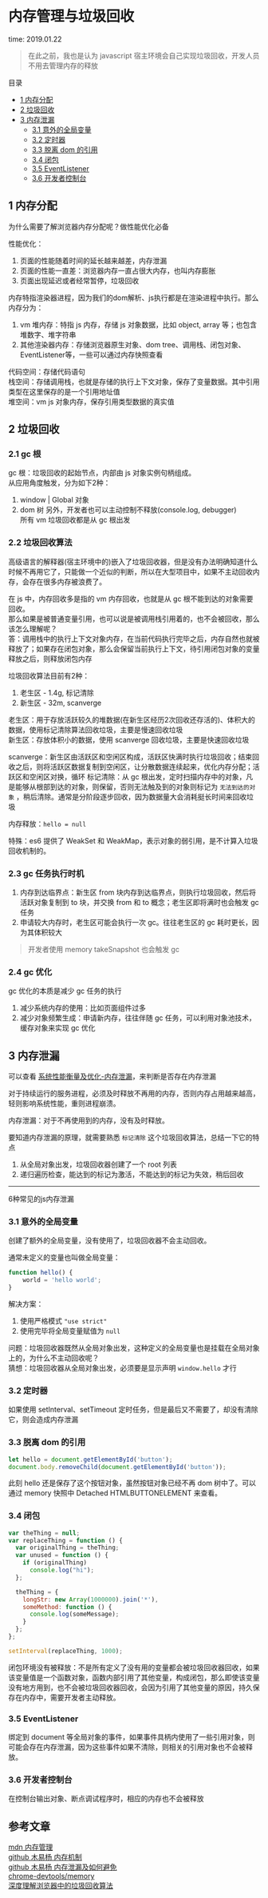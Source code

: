 # 内存管理与垃圾回收

time: 2019.01.22

> 在此之前，我也是认为 javascript 宿主环境会自己实现垃圾回收，开发人员不用去管理内存的释放

目录   
- [1 内存分配](#1-内存分配)  
- [2 垃圾回收](#2-垃圾回收)  
- [3 内存泄漏](#3-内存泄漏)  
  - [3.1 意外的全局变量](#3.1-意外的全局变量)  
  - [3.2 定时器](#3.2-定时器)  
  - [3.3 脱离 dom 的引用](#3.3-脱离-dom-的引用)  
  - [3.4 闭包](#3.4-闭包)  
  - [3.5 EventListener](#3.5-EventListener)  
  - [3.6 开发者控制台](#3.6-开发者控制台)

## 1 内存分配

为什么需要了解浏览器内存分配呢？做性能优化必备

性能优化：  
1. 页面的性能随着时间的延长越来越差，内存泄漏
2. 页面的性能一直差：浏览器内存一直占很大内存，也叫内存膨胀
3. 页面出现延迟或者经常暂停，垃圾回收

内存特指渲染器进程，因为我们的dom解析、js执行都是在渲染进程中执行。那么内存分为：  
1. vm 堆内存：特指 js 内存，存储 js 对象数据，比如 object, array 等；也包含堆数字、堆字符串
2. 其他渲染器内存：存储浏览器原生对象、dom tree、调用栈、闭包对象、EventListener等，一些可以通过内存快照查看

代码空间：存储代码语句  
栈空间：存储调用栈，也就是存储的执行上下文对象，保存了变量数据。其中引用类型在这里保存的是一个引用地址值  
堆空间：vm js 对象内存，保存引用类型数据的真实值

## 2 垃圾回收

### 2.1 gc 根

gc 根：垃圾回收的起始节点，内部由 js 对象实例句柄组成。  
从应用角度触发，分为如下2种：  
1. window | Global 对象
2. dom 树
另外，开发者也可以主动控制不释放(console.log, debugger)  
所有 vm 垃圾回收都是从 gc 根出发

### 2.2 垃圾回收算法

高级语言的解释器(宿主环境中的)嵌入了垃圾回收器，但是没有办法明确知道什么时候不再用它了，只能做一个近似的判断，所以在大型项目中，如果不主动回收内存，会存在很多内存被浪费了。

在 js 中，内存回收多是指的 vm 内存回收，也就是从 gc 根不能到达的对象需要回收。  
那么如果是被普通变量引用，也可以说是被调用栈引用着的，也不会被回收，那么该怎么理解呢？  
答：调用栈中的执行上下文对象内存，在当前代码执行完毕之后，内存自然也就被释放了；如果存在闭包对象，那么会保留当前执行上下文，待引用闭包对象的变量释放之后，则释放闭包内存

垃圾回收算法目前有2种：
1. 老生区 - 1.4g, 标记清除
2. 新生区 - 32m, scanverge

老生区：用于存放活跃较久的堆数据(在新生区经历2次回收还存活的)、体积大的数据，使用标记清除算法回收垃圾，主要是慢速回收垃圾  
新生区：存放体积小的数据，使用 scanverge 回收垃圾，主要是快速回收垃圾

scanverge：新生区由活跃区和空闲区构成，活跃区快满时执行垃圾回收；结束回收之后，则将活跃区数据复制到空闲区，让分散数据连续起来，优化内存分配；活跃区和空闲区对换，循环
标记清除：从 gc 根出发，定时扫描内存中的对象，凡是能够从根部到达的对象，则保留，否则无法触及到的对象则标记为 `无法到达的对象` ，稍后清除。通常是分阶段逐步回收，因为数据量大会消耗挺长时间来回收垃圾

内存释放：`hello = null`

特殊：es6 提供了 WeakSet 和 WeakMap，表示对象的弱引用，是不计算入垃圾回收机制的。

### 2.3 gc 任务执行时机

1. 内存到达临界点：新生区 from 块内存到达临界点，则执行垃圾回收，然后将活跃对象复制到 to 块，并交换 from 和 to 概念；老生区即将满时也会触发 gc 任务
2. 申请较大内存时，老生区可能会执行一次 gc。往往老生区的 gc 耗时更长，因为其体积较大

> 开发者使用 memory takeSnapshot 也会触发 gc

### 2.4 gc 优化

gc 优化的本质是减少 gc 任务的执行

1. 减少系统内存的使用：比如页面组件过多
2. 减少对象频繁生成：申请新内存，往往伴随 gc 任务，可以利用对象池技术，缓存对象来实现 gc 优化

## 3 内存泄漏

可以查看 [系统性能衡量及优化-内存泄漏](../性能优化/系统性能衡量及优化.md#2.4-内存泄漏分析)，来判断是否存在内存泄漏

对于持续运行的服务进程，必须及时释放不再用的内存，否则内存占用越来越高，轻则影响系统性能，重则进程崩溃。

内存泄漏：对于不再使用到的内存，没有及时释放。

要知道内存泄漏的原理，就需要熟悉 `标记清除` 这个垃圾回收算法，总结一下它的特点

1. 从全局对象出发，垃圾回收器创建了一个 root 列表
2. 递归遍历检查，能达到的标记为激活，不能达到的标记为失效，稍后回收

****

6种常见的js内存泄漏

### 3.1  意外的全局变量

创建了额外的全局变量，没有使用了，垃圾回收器不会主动回收。

通常未定义的变量也叫做全局变量：

```javascript
function hello() {
    world = 'hello world';
}
```

解决方案：

1. 使用严格模式 `"use strict"`
2. 使用完毕将全局变量赋值为 `null`

问题：垃圾回收器既然从全局对象出发，这种定义的全局变量也是挂载在全局对象上的，为什么不主动回收呢？  
猜想：垃圾回收器从全局对象出发，必须要是显示声明 `window.hello` 才行

### 3.2 定时器

如果使用 setInterval、setTimeout 定时任务，但是最后又不需要了，却没有清除它，则会造成内存泄漏

### 3.3 脱离 dom 的引用

```javascript
let hello = document.getElementById('button');
document.body.removeChild(document.getElementById('button'));
```

此刻 hello 还是保存了这个按钮对象，虽然按钮对象已经不再 dom 树中了。可以通过 memory 快照中 Detached HTMLBUTTONELEMENT 来查看。

### 3.4 闭包

```javascript
var theThing = null;
var replaceThing = function () {
  var originalThing = theThing;
  var unused = function () {
    if (originalThing)
      console.log("hi");
  };

  theThing = {
    longStr: new Array(1000000).join('*'),
    someMethod: function () {
      console.log(someMessage);
    }
  };
};

setInterval(replaceThing, 1000);
```

闭包环境没有被释放：不是所有定义了没有用的变量都会被垃圾回收器回收，如果该变量值是一个函数对象，函数内部引用了其他变量，构成闭包，那么即使该变量没有地方用到，也不会被垃圾回收器回收，会因为引用了其他变量的原因，持久保存在内存中，需要开发者主动释放。

### 3.5 EventListener

绑定到 document 等全局对象的事件，如果事件具柄内使用了一些引用对象，则可能会存在内存泄漏，因为这些事件如果不清除，则相关的引用对象也不会被释放。

### 3.6 开发者控制台

在控制台输出对象、断点调试程序时，相应的内存也不会被释放

## 参考文章

[mdn 内存管理](https://developer.mozilla.org/zh-CN/docs/Web/JavaScript/Memory_Management)  
[github 木易杨 内存机制](https://github.com/yygmind/blog/issues/15)  
[github 木易杨 内存泄漏及如何避免](https://github.com/yygmind/blog/issues/16)  
[chrome-devtools/memory](https://developers.google.com/web/tools/chrome-devtools/memory-problems?hl=zh-cn)  
[深度理解浏览器中的垃圾回收算法](https://segmentfault.com/a/1190000020281167)
